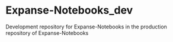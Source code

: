 # Expanse-Notebooks_dev
Development repository for Expanse-Notebooks in the production repository of Expanse-Notebooks
